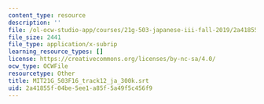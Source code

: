 ```yaml
---
content_type: resource
description: ''
file: /ol-ocw-studio-app/courses/21g-503-japanese-iii-fall-2019/2a41855f04be5ee1a85f5a49f5c456f9_MIT21G_503F16_track12_ja_300k.vtt
file_size: 2441
file_type: application/x-subrip
learning_resource_types: []
license: https://creativecommons.org/licenses/by-nc-sa/4.0/
ocw_type: OCWFile
resourcetype: Other
title: MIT21G_503F16_track12_ja_300k.srt
uid: 2a41855f-04be-5ee1-a85f-5a49f5c456f9
---
```

